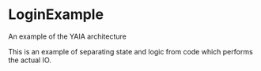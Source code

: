 # LoginExample
An example of the YAIA architecture

This is an example of separating state and logic from code which performs the actual IO.
